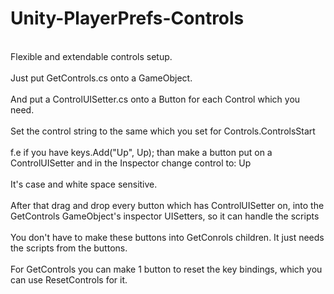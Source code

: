 # Unity-PlayerPrefs-Controls
<br>Flexible and extendable controls setup.</br>
<br>Just put GetControls.cs onto a GameObject.</br>
<br>And put a ControlUISetter.cs onto a Button for each Control which you need.</br>
<br>Set the control string to the same which you set for Controls.ControlsStart</br>
<br>f.e if you have keys.Add("Up", Up); than make a button put on a ControlUISetter and in the Inspector change control to: Up</br>
<br>It's case and white space sensitive.</br>
<br>After that drag and drop every button which has ControlUISetter on, into the GetControls GameObject's inspector UISetters, so it can handle the scripts</br>
<br>You don't have to make these buttons into GetConrols children. It just needs the scripts from the buttons.</br>
<br>For GetControls you can make 1 button to reset the key bindings, which you can use ResetControls for it.</br>
